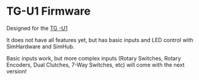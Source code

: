# TG-U1 Firmware
Designed for the [TG -U1](https://github.com/TeagueGillard/TG-U1)

It does not have all features yet, but has basic inputs and LED control with SimHardware and SimHub.

Basic inputs work, but more complex inputs (Rotary Switches, Rotary Encoders, Dual Clutches, 7-Way Switches, etc) will come with the next version!
